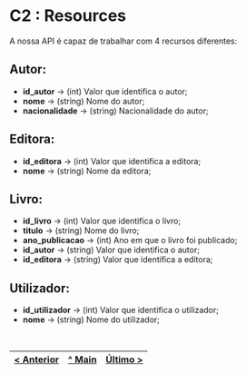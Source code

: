 # C2 : Resources

A nossa API é capaz de trabalhar com 4 recursos diferentes:

## Autor:
* **id_autor** -> (int) Valor que identifica o autor;
* **nome** -> (string) Nome do autor;
* **nacionalidade** -> (string) Nacionalidade do autor;

## Editora:
* **id_editora** -> (int) Valor que identifica a editora;
* **nome** -> (string) Nome da editora;

## Livro:
* **id_livro** -> (int) Valor que identifica o livro;
* **titulo** -> (string) Nome do livro;
* **ano_publicacao** -> (int) Ano em que o livro foi publicado;
* **id_autor** -> (string) Valor que identifica o autor;
* **id_editora** -> (string) Valor que identifica a editora;

## Utilizador:
* **id_utilizador** -> (int) Valor que identifica o utilizador;
* **nome** -> (string) Nome do utilizador;

<br>

[< Anterior](c1.md) | [^ Main](../../../) | [Último >](c3.md)
:--- | :---: | ---: 
